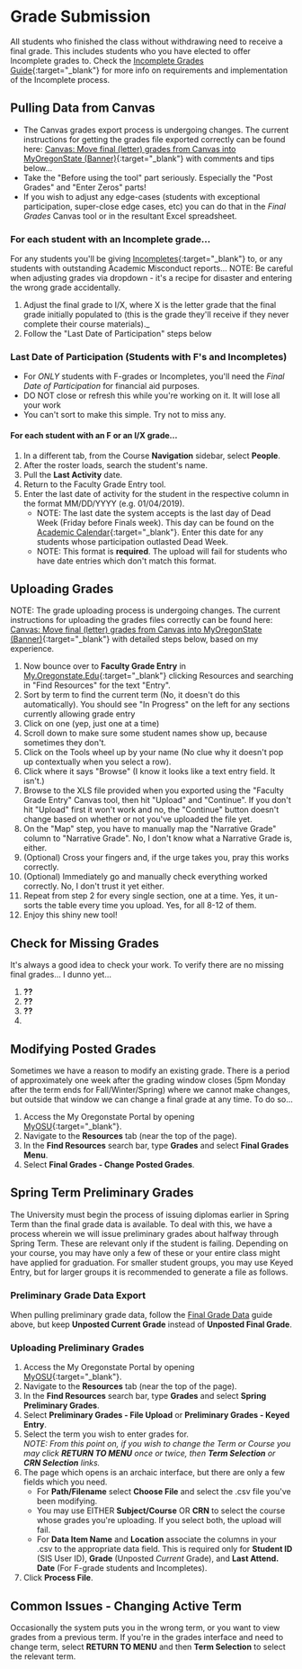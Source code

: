 # Grade Submission

All students who finished the class without withdrawing need to receive a final grade.  This includes students who you have elected to offer Incomplete grades to.  Check the [Incomplete Grades Guide](Incompletes.html){:target="\_blank"} for more info on requirements and implementation of the Incomplete process.

## Pulling Data from Canvas

- The Canvas grades export process is undergoing changes. The current instructions for getting the grades file exported correctly can be found here: [Canvas: Move final (letter) grades from Canvas into MyOregonState (Banner)](https://oregonstate.teamdynamix.com/TDClient/1935/Portal/KB/ArticleDet?ID=70831){:target="\_blank"} with comments and tips below...
- Take the "Before using the tool" part seriously. Especially the "Post Grades" and "Enter Zeros" parts!
- If you wish to adjust any edge-cases (students with exceptional participation, super-close edge cases, etc) you can do that in the *Final Grades* Canvas tool or in the resultant Excel spreadsheet.

### For each student with an Incomplete grade...

For any students you'll be giving [Incompletes](Incompletes.html){:target="\_blank"} to, or any students with outstanding Academic Misconduct reports...
NOTE: Be careful when adjusting grades via dropdown - it's a recipe for disaster and entering the wrong grade accidentally.

1. Adjust the final grade to I/X, where X is the letter grade that the final grade initially populated to (this is the grade they'll receive if they never complete their course materials)._
2. Follow the "Last Date of Participation" steps below

### Last Date of Participation (Students with F's and Incompletes)

- For _ONLY_ students with F-grades or Incompletes, you'll need the _Final Date of Participation_ for financial aid purposes.
- DO NOT close or refresh this while you're working on it. It will lose all your work
- You can't sort to make this simple. Try not to miss any.

#### For each student with an F or an I/X grade...

1. In a different tab, from the Course **Navigation** sidebar, select **People**.
2. After the roster loads, search the student's name.
3. Pull the **Last Activity** date.
4. Return to the Faculty Grade Entry tool.
5. Enter the last date of activity for the student in the respective column in the format MM/DD/YYYY (e.g. 01/04/2019).  
   - NOTE:  The last date the system accepts is the last day of Dead Week (Friday before Finals week). This day can be found on the [Academic Calendar](https://registrar.oregonstate.edu/osu-academic-calendar){:target="\_blank"}. Enter this date for any students whose participation outlasted Dead Week.
   - NOTE:  This format is **required**. The upload will fail for students who have date entries which don't match this format.

## Uploading Grades

NOTE: The grade uploading process is undergoing changes. The current instructions for uploading the grades files correctly can be found here: [Canvas: Move final (letter) grades from Canvas into MyOregonState (Banner)](https://oregonstate.teamdynamix.com/TDClient/1935/Portal/KB/ArticleDet?ID=70831){:target="\_blank"} with detailed steps below, based on my experience.

1. Now bounce over to **Faculty Grade Entry** in [My.Oregonstate.Edu](https://my.oregonstate.edu){:target="_blank"} clicking Resources and searching in "Find Resources" for the text "Entry".
2. Sort by term to find the current term (No, it doesn't do this automatically). You should see "In Progress" on the left for any sections currently allowing grade entry
3. Click on one (yep, just one at a time)
4. Scroll down to make sure some student names show up, because sometimes they don't.
5. Click on the Tools wheel up by your name (No clue why it doesn't pop up contextually when you select a row).
6. Click where it says "Browse" (I know it looks like a text entry field. It isn't.)
7. Browse to the XLS file provided when you exported using the "Faculty Grade Entry" Canvas tool, then hit "Upload" and "Continue". If you don't hit "Upload" first it won't work and no, the "Continue" button doesn't change based on whether or not you've uploaded the file yet.
8. On the "Map" step, you have to manually map the "Narrative Grade" column to "Narrative Grade". No, I don't know what a Narrative Grade is, either.
9. (Optional) Cross your fingers and, if the urge takes you, pray this works correctly.
10. (Optional) Immediately go and manually check everything worked correctly. No, I don't trust it yet either.
11. Repeat from step 2 for every single section, one at a time. Yes, it un-sorts the table every time you upload. Yes, for all 8-12 of them. 
12. Enjoy this shiny new tool!

## Check for Missing Grades

It's always a good idea to check your work.  To verify there are no missing final grades... I dunno yet...

1. **??**
2. **??**
3. **??**
4. 

## Modifying Posted Grades

Sometimes we have a reason to modify an existing grade.  There is a period of approximately one week after the grading window closes (5pm Monday after the term ends for Fall/Winter/Spring) where we cannot make changes, but outside that window we can change a final grade at any time. To do so...

1. Access the My Oregonstate Portal by opening [MyOSU](https://my.oregonstate.edu/){:target="\_blank"}.
2. Navigate to the **Resources** tab (near the top of the page).
3. In the **Find Resources** search bar, type **Grades** and select **Final Grades Menu**.
4. Select **Final Grades - Change Posted Grades**.

## Spring Term Preliminary Grades

The University must begin the process of issuing diplomas earlier in Spring Term than the final grade data is available.  To deal with this, we have a process wherein we will issue preliminary grades about halfway through Spring Term.  These are relevant only if the student is failing. Depending on your course, you may have only a few of these or your entire class might have applied for graduation.  For smaller student groups, you may use Keyed Entry, but for larger groups it is recommended to generate a file as follows.

### Preliminary Grade Data Export

When pulling preliminary grade data, follow the [Final Grade Data](#final-grade-data) guide above, but keep **Unposted Current Grade** instead of **Unposted Final Grade**.

### Uploading Preliminary Grades

1. Access the My Oregonstate Portal by opening [MyOSU](https://my.oregonstate.edu/){:target="\_blank"}.
2. Navigate to the **Resources** tab (near the top of the page).
3. In the **Find Resources** search bar, type **Grades** and select **Spring Preliminary Grades**.
4. Select **Preliminary Grades - File Upload** or **Preliminary Grades - Keyed Entry**.
5. Select the term you wish to enter grades for.  
_NOTE: From this point on, if you wish to change the Term or Course you may click **RETURN TO MENU** once or twice, then **Term Selection** or **CRN Selection** links._
6. The page which opens is an archaic interface, but there are only a few fields which you need.
    - For **Path/Filename** select **Choose File** and select the .csv file you've been modifying.
    - You may use EITHER **Subject/Course** OR **CRN** to select the course whose grades you're uploading. If you select both, the upload will fail.
    - For **Data Item Name** and **Location** associate the columns in your .csv to the appropriate data field.  This is required only for **Student ID** (SIS User ID), **Grade** (Unposted _Current_ Grade), and **Last Attend. Date** (For F-grade students and Incompletes).
7. Click **Process File**.

## Common Issues - Changing Active Term

Occasionally the system puts you in the wrong term, or you want to view grades from a previous term. If you're in the grades interface and need to change term, select **RETURN TO MENU** and then **Term Selection** to select the relevant term.
